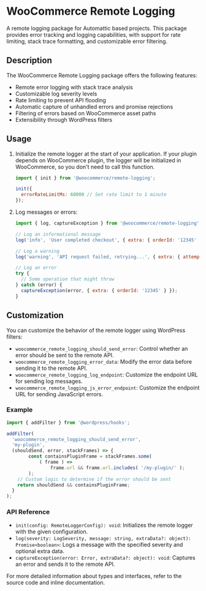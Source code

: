 # WooCommerce Remote Logging

A remote logging package for Automattic based projects. This package provides error tracking and logging capabilities, with support for rate limiting, stack trace formatting, and customizable error filtering.

## Description

The WooCommerce Remote Logging package offers the following features:

- Remote error logging with stack trace analysis
- Customizable log severity levels
- Rate limiting to prevent API flooding
- Automatic capture of unhandled errors and promise rejections
- Filtering of errors based on WooCommerce asset paths
- Extensibility through WordPress filters

## Usage

1. Initialize the remote logger at the start of your application. If your plugin depends on WooCommerce plugin, the logger will be initialized in WooCommerce, so you don't need to call this function.

    ```js
    import { init } from '@woocommerce/remote-logging';

    init({
      errorRateLimitMs: 60000 // Set rate limit to 1 minute
    });
    ```

2. Log messages or errors:

    ```js
    import { log, captureException } from '@woocommerce/remote-logging';

    // Log an informational message
    log('info', 'User completed checkout', { extra: { orderId: '12345' } });

    // Log a warning
    log('warning', 'API request failed, retrying...', { extra: { attempts: 3 } });

    // Log an error
    try {
      // Some operation that might throw
    } catch (error) {
      captureException(error, { extra: { orderId: '12345' } });
    }
    ```

## Customization

You can customize the behavior of the remote logger using WordPress filters:

- `woocommerce_remote_logging_should_send_error`: Control whether an error should be sent to the remote API.
- `woocommerce_remote_logging_error_data`: Modify the error data before sending it to the remote API.
- `woocommerce_remote_logging_log_endpoint`: Customize the endpoint URL for sending log messages.
- `woocommerce_remote_logging_js_error_endpoint`: Customize the endpoint URL for sending JavaScript errors.

### Example

```js
import { addFilter } from '@wordpress/hooks';

addFilter(
  'woocommerce_remote_logging_should_send_error',
  'my-plugin',
  (shouldSend, error, stackFrames) => {
		const containsPluginFrame = stackFrames.some(
			( frame ) =>
				frame.url && frame.url.includes( '/my-plugin/' );
		);
    // Custom logic to determine if the error should be sent
    return shouldSend && containsPluginFrame;
  }
);
```

### API Reference

- `init(config: RemoteLoggerConfig): void`: Initializes the remote logger with the given configuration.
- `log(severity: LogSeverity, message: string, extraData?: object): Promise<boolean>`: Logs a message with the specified severity and optional extra data.
- `captureException(error: Error, extraData?: object): void`: Captures an error and sends it to the remote API.

For more detailed information about types and interfaces, refer to the source code and inline documentation.
